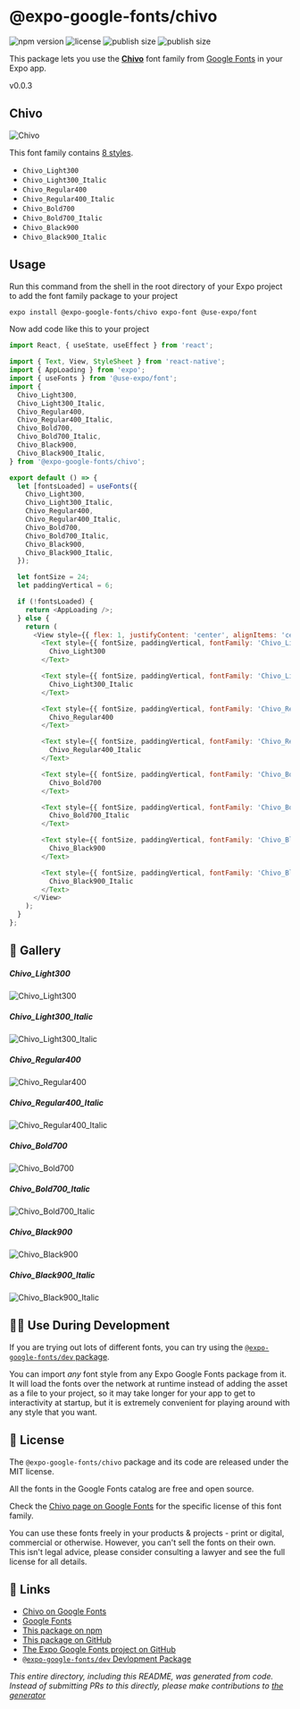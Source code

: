 # @expo-google-fonts/chivo

![npm version](https://flat.badgen.net/npm/v/@expo-google-fonts/chivo)
![license](https://flat.badgen.net/github/license/expo/google-fonts)
![publish size](https://flat.badgen.net/packagephobia/install/@expo-google-fonts/chivo)
![publish size](https://flat.badgen.net/packagephobia/publish/@expo-google-fonts/chivo)

This package lets you use the [**Chivo**](https://fonts.google.com/specimen/Chivo) font family from [Google Fonts](https://fonts.google.com/) in your Expo app.

v0.0.3

## Chivo

![Chivo](./font-family.png)

This font family contains [8 styles](#-gallery).

- `Chivo_Light300`
- `Chivo_Light300_Italic`
- `Chivo_Regular400`
- `Chivo_Regular400_Italic`
- `Chivo_Bold700`
- `Chivo_Bold700_Italic`
- `Chivo_Black900`
- `Chivo_Black900_Italic`

## Usage

Run this command from the shell in the root directory of your Expo project to add the font family package to your project
```sh
expo install @expo-google-fonts/chivo expo-font @use-expo/font
```

Now add code like this to your project
```js
import React, { useState, useEffect } from 'react';

import { Text, View, StyleSheet } from 'react-native';
import { AppLoading } from 'expo';
import { useFonts } from '@use-expo/font';
import {
  Chivo_Light300,
  Chivo_Light300_Italic,
  Chivo_Regular400,
  Chivo_Regular400_Italic,
  Chivo_Bold700,
  Chivo_Bold700_Italic,
  Chivo_Black900,
  Chivo_Black900_Italic,
} from '@expo-google-fonts/chivo';

export default () => {
  let [fontsLoaded] = useFonts({
    Chivo_Light300,
    Chivo_Light300_Italic,
    Chivo_Regular400,
    Chivo_Regular400_Italic,
    Chivo_Bold700,
    Chivo_Bold700_Italic,
    Chivo_Black900,
    Chivo_Black900_Italic,
  });

  let fontSize = 24;
  let paddingVertical = 6;

  if (!fontsLoaded) {
    return <AppLoading />;
  } else {
    return (
      <View style={{ flex: 1, justifyContent: 'center', alignItems: 'center' }}>
        <Text style={{ fontSize, paddingVertical, fontFamily: 'Chivo_Light300' }}>
          Chivo_Light300
        </Text>

        <Text style={{ fontSize, paddingVertical, fontFamily: 'Chivo_Light300_Italic' }}>
          Chivo_Light300_Italic
        </Text>

        <Text style={{ fontSize, paddingVertical, fontFamily: 'Chivo_Regular400' }}>
          Chivo_Regular400
        </Text>

        <Text style={{ fontSize, paddingVertical, fontFamily: 'Chivo_Regular400_Italic' }}>
          Chivo_Regular400_Italic
        </Text>

        <Text style={{ fontSize, paddingVertical, fontFamily: 'Chivo_Bold700' }}>
          Chivo_Bold700
        </Text>

        <Text style={{ fontSize, paddingVertical, fontFamily: 'Chivo_Bold700_Italic' }}>
          Chivo_Bold700_Italic
        </Text>

        <Text style={{ fontSize, paddingVertical, fontFamily: 'Chivo_Black900' }}>
          Chivo_Black900
        </Text>

        <Text style={{ fontSize, paddingVertical, fontFamily: 'Chivo_Black900_Italic' }}>
          Chivo_Black900_Italic
        </Text>
      </View>
    );
  }
};

```

## 🔡 Gallery

##### Chivo_Light300
![Chivo_Light300](./994635489f0d118a198cb7efcdd1b61cbd4431c9e6426fffad5b731c4d2c1a5c.ttf.png)

##### Chivo_Light300_Italic
![Chivo_Light300_Italic](./f512baee58b1fc81a387836a8de41c055d2bebbfde221bd5f6829c1db58d9baa.ttf.png)

##### Chivo_Regular400
![Chivo_Regular400](./c45551e766074f40061345617f0e07c5a4a2ecbd70ce90f3c7456284827c3184.ttf.png)

##### Chivo_Regular400_Italic
![Chivo_Regular400_Italic](./1940d6e1383f625468fbb0231dc6d8ea95eda2d8483e23e66e94d6bb05996ca2.ttf.png)

##### Chivo_Bold700
![Chivo_Bold700](./49e634b98df69d1812b9406be76ebe8c76888e0202ae16c267aff5f9897d279f.ttf.png)

##### Chivo_Bold700_Italic
![Chivo_Bold700_Italic](./eea6f18e9fa02d840e18d03dfe74e65437743472807f1f0a93bb11254419cdb4.ttf.png)

##### Chivo_Black900
![Chivo_Black900](./b16f1d6acd367f8f1dd75d71e56027975f5f4c661b7272c0ae41a0635d55908a.ttf.png)

##### Chivo_Black900_Italic
![Chivo_Black900_Italic](./da92d63af2ecddbae2e8cf92a528caebcba3ed94b7b00e2ab04d228c4622c806.ttf.png)


## 👩‍💻 Use During Development

If you are trying out lots of different fonts, you can try using the [`@expo-google-fonts/dev` package](https://github.com/expo/google-fonts/tree/master/font-packages/dev#readme).

You can import *any* font style from any Expo Google Fonts package from it. It will load the fonts
over the network at runtime instead of adding the asset as a file to your project, so it may take longer
for your app to get to interactivity at startup, but it is extremely convenient
for playing around with any style that you want.

## 📖 License

The `@expo-google-fonts/chivo` package and its code are released under the MIT license.

All the fonts in the Google Fonts catalog are free and open source.

Check the [Chivo page on Google Fonts](https://fonts.google.com/specimen/Chivo) for the specific license of this font family.

You can use these fonts freely in your products & projects - print or digital, commercial or otherwise. However, you can't sell the fonts on their own. This isn't legal advice, please consider consulting a lawyer and see the full license for all details.

## 🔗 Links

- [Chivo on Google Fonts](https://fonts.google.com/specimen/Chivo)
- [Google Fonts](https://fonts.google.com/)
- [This package on npm](https://www.npmjs.com/package/@expo-google-fonts/chivo)
- [This package on GitHub](https://github.com/expo/google-fonts/tree/master/font-packages/chivo)
- [The Expo Google Fonts project on GitHub](https://github.com/expo/google-fonts)
- [`@expo-google-fonts/dev` Devlopment Package](https://github.com/expo/google-fonts/tree/master/font-packages/dev)


*This entire directory, including this README, was generated from code. Instead of submitting PRs to this directly, please make contributions to [the generator](https://github.com/expo/google-fonts/tree/master/packages/generator)*
